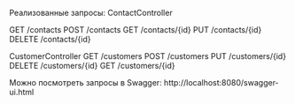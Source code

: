 
Реализованные запросы:
ContactController

GET
/contacts
POST
/contacts
GET
/contacts/{id}
PUT
/contacts/{id}
DELETE
/contacts/{id}


CustomerController
GET
/customers
POST
/customers
PUT
/customers/{id}
DELETE
/customers/{id}
GET
/customers/{id}

Можно посмотреть запросы в Swagger:
http://localhost:8080/swagger-ui.html
